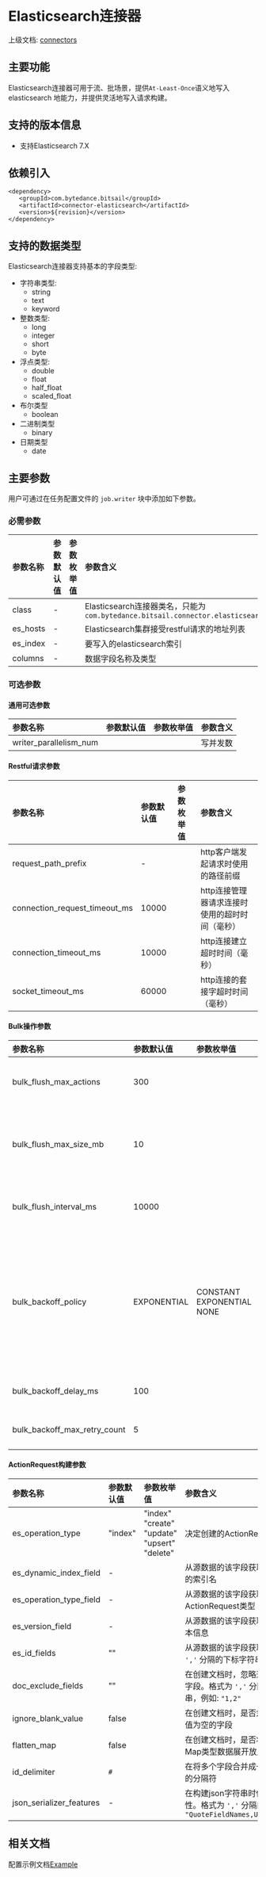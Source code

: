 # Elasticsearch连接器

上级文档: [connectors](../introduction_zh.md) 


## 主要功能

Elasticsearch连接器可用于流、批场景，提供`At-Least-Once`语义地写入elasticsearch 地能力，并提供灵活地写入请求构建。

## 支持的版本信息
 - 支持Elasticsearch 7.X

## 依赖引入

```text
<dependency>
   <groupId>com.bytedance.bitsail</groupId>
   <artifactId>connector-elasticsearch</artifactId>
   <version>${revision}</version>
</dependency>
```

## 支持的数据类型

Elasticsearch连接器支持基本的字段类型:

 - 字符串类型:
    - string
    - text
    - keyword
 - 整数类型:
    - long
    - integer
    - short
    - byte
 - 浮点类型:
    - double
    - float
    - half_float
    - scaled_float
 - 布尔类型
    - boolean
 - 二进制类型
    - binary
 - 日期类型
    - date

## 主要参数

用户可通过在任务配置文件的 `job.writer` 块中添加如下参数。

### 必需参数

| 参数名称     | 参数默认值 | 参数枚举值 | 参数含义                                                                                                    |
|:---------|:------|:------|:--------------------------------------------------------------------------------------------------------|
| class    | -     |       | Elasticsearch连接器类名，只能为`com.bytedance.bitsail.connector.elasticsearch.sink.ElasticsearchSink` |
| es_hosts | -     |       | Elasticsearch集群接受restful请求的地址列表                                                                         |
| es_index | -     |       | 要写入的elasticsearch索引                                                                                     |
| columns  | -     |       | 数据字段名称及类型                                                                                               |


### 可选参数

#### 通用可选参数
| 参数名称                   | 参数默认值 | 参数枚举值 | 参数含义 |
|:-----------------------|:------|:------|:-----|
| writer_parallelism_num |       |       | 写并发数 |

#### Restful请求参数
| 参数名称                          | 参数默认值 | 参数枚举值 | 参数含义                      |
|:------------------------------|:------|:------|:--------------------------|
| request_path_prefix           | -     |       | http客户端发起请求时使用的路径前缀       |
| connection_request_timeout_ms | 10000 |       | http连接管理器请求连接时使用的超时时间（毫秒） |
| connection_timeout_ms         | 10000 |       | http连接建立超时时间（毫秒）          |
| socket_timeout_ms             | 60000 |       | http连接的套接字超时时间（毫秒）        |

#### Bulk操作参数

| 参数名称                         | 参数默认值       | 参数枚举值                           | 参数含义                                                                                   |
|:-----------------------------|:------------|:--------------------------------|:---------------------------------------------------------------------------------------|
| bulk_flush_max_actions       | 300         |                                 | request数量到达多少时，执行一次bulk操作                                                              |
| bulk_flush_max_size_mb       | 10          |                                 | 请求数据大小（单位MB）到达多少时，执行一次bulk操作                                                           |
| bulk_flush_interval_ms       | 10000       |                                 | 每隔多久执行一次bulk操作（单位ms）                                                                   |
| bulk_backoff_policy          | EXPONENTIAL | CONSTANT<br>EXPONENTIAL<br>NONE | bulk操作失败时的重试策略:<br>1. `CONSTANT`: 固定延迟重试<br>2. `EXPONENTAIL`: 指数回退重试<br>3. `NONE`: 不重试 |
| bulk_backoff_delay_ms        | 100         |                                 | bulk操作的失败重试延迟，单位ms                                                                     |
| bulk_backoff_max_retry_count | 5           |                                 | bulk操作的失败最大重试次数                                                                        |

#### ActionRequest构建参数

| 参数名称                     | 参数默认值   | 参数枚举值                                                   | 参数含义                                                                          |
|:-------------------------|:--------|:--------------------------------------------------------|:------------------------------------------------------------------------------|
| es_operation_type        | "index" | "index"<br>"create"<br>"update"<br>"upsert"<br>"delete" | 决定创建的ActionRequest类型                                                          |
| es_dynamic_index_field   | -       |                                                         | 从源数据的该字段获取这条数据插入的索引名                                                          |
| es_operation_type_field  | -       |                                                         | 从源数据的该字段获取这条数据的ActionRequest类型                                                |
| es_version_field         | -       |                                                         | 从源数据的该字段获取这条数据的版本信息                                                           |
| es_id_fields             | ""      |                                                         | 从源数据的该字段获取文档id。格式为 `','` 分隔的下标字符串，例如: `"1,2"`                                 |
| doc_exclude_fields       | ""      |                                                         | 在创建文档时，忽略这些下标所在的字段。格式为 `','` 分隔的下标字符串，例如: `"1,2"`                             |
| ignore_blank_value       | false   |                                                         | 在创建文档时，是否忽略源数据中的值为空的字段                                                        |
| flatten_map              | false   |                                                         | 在创建文档时，是否将数据源中的Map类型数据展开放入文档                                                  |
| id_delimiter             | `#`     |                                                         | 在将多个字段合并成一个文档id时使用的分隔符                                                        |
| json_serializer_features | -       |                                                         | 在构建json字符串时使用的Json特性。格式为 `','` 分隔的字符串，例如: `"QuoteFieldNames,UseSingleQuotes"` |


## 相关文档

配置示例文档[Example](./elasticsearch-example_zh.md)

